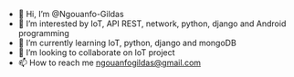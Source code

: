 - 👋 Hi, I’m @Ngouanfo-Gildas
- 👀 I’m interested by IoT, API REST, network, python, django and Android programming
- 🌱 I’m currently learning IoT, python, django and mongoDB
- 💞️ I’m looking to collaborate on IoT project
- 📫 How to reach me ngouanfogildas@gmail.com

<!---
Ngouanfo-Gildas/Ngouanfo-Gildas is a ✨ special ✨ repository because its `README.md` (this file) appears on your GitHub profile.
You can click the Preview link to take a look at your changes.
--->
